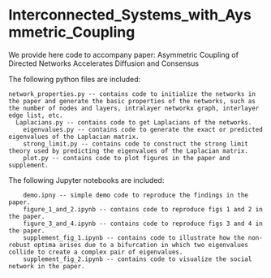 # Interconnected_Systems_with_Aysmmetric_Coupling
We provide here code to accompany paper: Asymmetric Coupling of Directed Networks Accelerates Diffusion and Consensus

The following python files are included:
```
network_properties.py -- contains code to initialize the networks in the paper and generate the basic properties of the networks, such as the number of nodes and layers, intralayer networkx graph, interlayer edge list, etc.
  Laplacians.py -- contains code to get Laplacians of the networks.
	eigenvalues.py -- contains code to generate the exact or predicted eigenvalues of the Laplacian matrix.
	strong_limit.py -- contains code to construct the strong limit theory used by predicting the eigenvalues of the Laplacian matrix.
	plot.py -- contains code to plot figures in the paper and supplement.
```


The following Jupyter notebooks are included:
```
	demo.ipny -- simple demo code to reproduce the findings in the paper.
	figure_1_and_2.ipynb -- contains code to reproduce figs 1 and 2 in the paper.
	figure_3_and_4.ipynb -- contains code to reproduce figs 3 and 4 in the paper.	
	supplement_fig_1.ipynb -- contains code to illustrate how the non-robust optima arises due to a bifurcation in which two eigenvalues collide to create a complex pair of eigenvalues.
	supplement_fig_2.ipynb -- contains code to visualize the social network in the paper.
```
